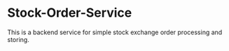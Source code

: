 # Stock-Order-Service
This is a backend service for simple stock exchange order processing and storing.
